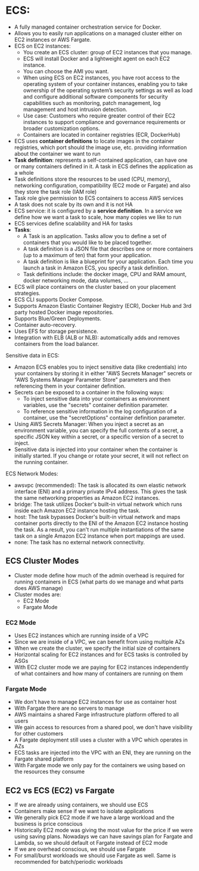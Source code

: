# ECS:
- A fully managed container orchestration service for Docker. 
- Allows you to easily run applications on a managed cluster either on EC2 instances or AWS Fargate. 
- ECS on EC2 instances:
	- You create an ECS cluster: group of EC2 instances that you manage.
	- ECS will install Docker and a lightweight agent on each EC2 instance.
	- You can choose the AMI you want.
	- When using ECS on EC2 instances, you have root access to the operating system of your container instances, enabling you to take ownership of the operating system’s security settings as well as load and configure additional software components for security capabilities such as monitoring, patch management, log management and host intrusion detection.
	- Use case: Customers who require greater control of their EC2 instances to support compliance and governance requirements or broader customization options.
	- Containers are located in container registries (ECR, DockerHub)
- ECS uses **container definitions** to locate images in the container registries, which port should the image use, etc. providing information about the container we want to run
- **Task definition**: represents a self-contained application, can have one or many containers defined in it. A task in ECS defines the application as a whole
- Task definitions store the resources to be used (CPU, memory), networking configuration, compatibility (EC2 mode or Fargate) and also they store the task role (IAM role)
- Task role give permission to ECS containers to access AWS services
- A task does not scale by its own and it is not HA
- ECS service: it is configured by a **service definition**. In a service we define how we want a task to scale, how many copies we like to run
- ECS services define scalability and HA for tasks
- **Tasks**:
	- A Task is an application. Tasks allow you to define a set of containers that you would like to be placed together.
	- A task definition is a JSON file that describes one or more containers (up to a maximum of ten) that form your application.
	- A task definition is like a blueprint for your application. Each time you launch a task in Amazon ECS, you specify a task definition. 
	- Task definitions include: the docker image, CPU and RAM amount, docker networking mode, data volumes, …
- ECS will place containers on the cluster based on your placement strategies.
- ECS CLI supports Docker Compose.
- Supports Amazon Elastic Container Registry (ECR), Docker Hub and 3rd party hosted Docker image repositories.
- Supports Blue/Green Deployments.
- Container auto-recovery.
- Uses EFS for storage persistence.
- Integration with ELB (ALB or NLB): automatically adds and removes containers from the load balancer. 

Sensitive data in ECS:
- Amazon ECS enables you to inject sensitive data (like credentials) into your containers by storing it in either "AWS Secrets Manager" secrets or "AWS Systems Manager Parameter Store" parameters and then referencing them in your container definition.
- Secrets can be exposed to a container in the following ways:
	- To inject sensitive data into your containers as environment variables, use the "secrets" container definition parameter.
	- To reference sensitive information in the log configuration of a container, use the "secretOptions" container definition parameter.
- Using AWS Secrets Manager: When you inject a secret as an environment variable, you can specify the full contents of a secret, a specific JSON key within a secret, or a specific version of a secret to inject. 
- Sensitive data is injected into your container when the container is initially started. If you change or rotate your secret, it will not reflect on the running container.

ECS Network Modes:
- awsvpc (recommended): The task is allocated its own elastic network interface (ENI) and a primary private IPv4 address. This gives the task the same networking properties as Amazon EC2 instances.
- bridge: The task utilizes Docker's built-in virtual network which runs inside each Amazon EC2 instance hosting the task.
- host: The task bypasses Docker's built-in virtual network and maps container ports directly to the ENI of the Amazon EC2 instance hosting the task. As a result, you can't run multiple instantiations of the same task on a single Amazon EC2 instance when port mappings are used.
- none: The task has no external network connectivity.

## ECS Cluster Modes

- Cluster mode define how much of the admin overhead is required for running containers in ECS (what parts do we manage and what parts does AWS manage)
- Cluster modes are:
    - EC2 Mode
    - Fargate Mode

### EC2 Mode

- Uses EC2 instances which are running inside of a VPC
- Since we are inside of a VPC, we can benefit from using multiple AZs
- When we create the cluster, we specify the initial size of containers
- Horizontal scaling for EC2 instances and for ECS tasks is controlled by ASGs
- With EC2 cluster mode we are paying for EC2 instances independently of what containers and how many of containers are running on them

### Fargate Mode

- We don't have to manage EC2 instances for use as container host
- With Fargate there are no servers to manage
- AWS maintains a shared Farge infrastructure platform offered to all users
- We gain access to resources from a shared pool, we don't have visibility for other customers
- A Fargate deployment still uses a cluster with a VPC which operates in AZs
- ECS tasks are injected into the VPC with an ENI, they are running on the Fargate shared platform
- With Fargate mode we only pay for the containers we using based on the resources they consume

## EC2 vs ECS (EC2) vs Fargate

- If we are already using containers, we should use ECS
- Containers make sense if we want to isolate applications
- We generally pick EC2 mode if we have a large workload and the business is price conscious
- Historically EC2 mode was giving the most value for the price if we were using saving plans. Nowadays we can have savings plan for Fargate and Lambda, so we should default ot Fargate instead of EC2 mode
- If we are overhead conscious, we should use Fargate
- For small/burst workloads we should use Fargate as well. Same is recommended for batch/periodic workloads